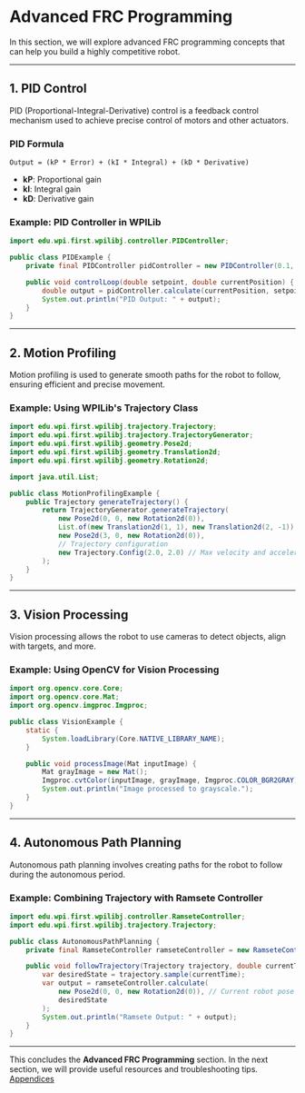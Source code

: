 # Advanced FRC Programming

In this section, we will explore advanced FRC programming concepts that can help you build a highly competitive robot.

---

## 1. PID Control

PID (Proportional-Integral-Derivative) control is a feedback control mechanism used to achieve precise control of motors and other actuators.

### PID Formula
```
Output = (kP * Error) + (kI * Integral) + (kD * Derivative)
```
- **kP**: Proportional gain
- **kI**: Integral gain
- **kD**: Derivative gain

### Example: PID Controller in WPILib
```java
import edu.wpi.first.wpilibj.controller.PIDController;

public class PIDExample {
    private final PIDController pidController = new PIDController(0.1, 0.01, 0.1);

    public void controlLoop(double setpoint, double currentPosition) {
        double output = pidController.calculate(currentPosition, setpoint);
        System.out.println("PID Output: " + output);
    }
}
```

---

## 2. Motion Profiling

Motion profiling is used to generate smooth paths for the robot to follow, ensuring efficient and precise movement.

### Example: Using WPILib's Trajectory Class
```java
import edu.wpi.first.wpilibj.trajectory.Trajectory;
import edu.wpi.first.wpilibj.trajectory.TrajectoryGenerator;
import edu.wpi.first.wpilibj.geometry.Pose2d;
import edu.wpi.first.wpilibj.geometry.Translation2d;
import edu.wpi.first.wpilibj.geometry.Rotation2d;

import java.util.List;

public class MotionProfilingExample {
    public Trajectory generateTrajectory() {
        return TrajectoryGenerator.generateTrajectory(
            new Pose2d(0, 0, new Rotation2d(0)),
            List.of(new Translation2d(1, 1), new Translation2d(2, -1)),
            new Pose2d(3, 0, new Rotation2d(0)),
            // Trajectory configuration
            new Trajectory.Config(2.0, 2.0) // Max velocity and acceleration
        );
    }
}
```

---

## 3. Vision Processing

Vision processing allows the robot to use cameras to detect objects, align with targets, and more.

### Example: Using OpenCV for Vision Processing
```java
import org.opencv.core.Core;
import org.opencv.core.Mat;
import org.opencv.imgproc.Imgproc;

public class VisionExample {
    static {
        System.loadLibrary(Core.NATIVE_LIBRARY_NAME);
    }

    public void processImage(Mat inputImage) {
        Mat grayImage = new Mat();
        Imgproc.cvtColor(inputImage, grayImage, Imgproc.COLOR_BGR2GRAY);
        System.out.println("Image processed to grayscale.");
    }
}
```

---

## 4. Autonomous Path Planning

Autonomous path planning involves creating paths for the robot to follow during the autonomous period.

### Example: Combining Trajectory with Ramsete Controller
```java
import edu.wpi.first.wpilibj.controller.RamseteController;
import edu.wpi.first.wpilibj.trajectory.Trajectory;

public class AutonomousPathPlanning {
    private final RamseteController ramseteController = new RamseteController();

    public void followTrajectory(Trajectory trajectory, double currentTime) {
        var desiredState = trajectory.sample(currentTime);
        var output = ramseteController.calculate(
            new Pose2d(0, 0, new Rotation2d(0)), // Current robot pose
            desiredState
        );
        System.out.println("Ramsete Output: " + output);
    }
}
```

---

This concludes the **Advanced FRC Programming** section. In the next section, we will provide useful resources and troubleshooting tips. [Appendices](06_Appendices.md)
